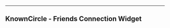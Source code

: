 ----------------------------------------
KnownCircle - Friends Connection Widget
----------------------------------------